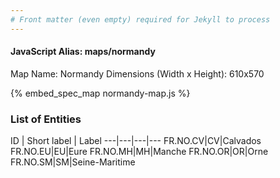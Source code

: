```yaml
---
# Front matter (even empty) required for Jekyll to process
---
```


#### JavaScript Alias: maps/normandy

Map Name: Normandy
Dimensions (Width x Height): 610x570



{% embed_spec_map normandy-map.js %}

### List of Entities

ID | Short label | Label
---|---|---|---
FR.NO.CV|CV|Calvados
FR.NO.EU|EU|Eure
FR.NO.MH|MH|Manche
FR.NO.OR|OR|Orne
FR.NO.SM|SM|Seine-Maritime